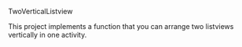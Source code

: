 TwoVerticalListview

This project implements a function that you can arrange two listviews vertically in one activity.

